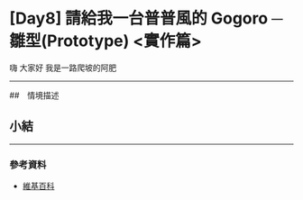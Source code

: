 # [Day8] 請給我一台普普風的 Gogoro ─ 雛型(Prototype) <實作篇>

嗨 大家好 我是一路爬坡的阿肥

---

##　情境描述

##

##

##

## 小結

---

### 參考資料

- [維基百科](<https://zh.wikipedia.org/wiki/%E8%AE%BE%E8%AE%A1%E6%A8%A1%E5%BC%8F_(%E8%AE%A1%E7%AE%97%E6%9C%BA)#%E5%88%86%E7%B1%BB>)
